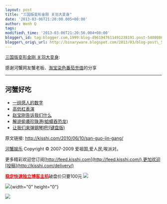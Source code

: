 ```yaml
--- 
layout: post 
title: "三国版变形金刚 关羽大变身" 
date: '2013-03-06T21:20:00.005+08:00' 
author: Wenh Q
tags:
modified\_time: '2013-03-06T21:20:56.004+08:00' 
blogger\_id: tag:blogger.com,1999:blog-4961947611491238191.post-5408086051745925054
blogger\_orig\_url: http://binaryware.blogspot.com/2013/03/blog-post\_5774.html
---
```

[三国版变形金刚
关羽大变身](http://kisshi.com/2010/06/10/san-guo-jin-gang/):

感谢河蟹网友蟹老板、[淘宝柒色番茄充值](http://shop60939859.taobao.com/)的分享




------------------------------------------------------------------------

河蟹好吃
--------

-   [一组感人的数字](http://kisshi.com/2009/10/07/gang-ren/ "Permanent Link: 一组感人的数字")
-   [高低杠表演](http://kisshi.com/2009/04/19/gao-di-gang/ "Permanent Link: 高低杠表演")
-   [赵宝刚告诉我们什么](http://kisshi.com/2009/10/27/zhao-bao-gang/ "Permanent Link: 赵宝刚告诉我们什么")
-   [解说偷袭珍珠港(蛤蟆吞恐龙)](http://kisshi.com/2009/02/10/zhen-zhu-gang/ "Permanent Link: 解说偷袭珍珠港(蛤蟆吞恐龙)")
-   [让我们来弹钢琴吧!(键盘版)](http://kisshi.com/2009/04/05/tang-gang-qi/ "Permanent Link: 让我们来弹钢琴吧!(键盘版)")

原文链接: <http://kisshi.com/2010/06/10/san-guo-jin-gang/>

[河蟹娱乐](http://kisshi.com/) Copyright © 2007-2009
爱祖国,爱人民,唉派对。

更多精彩欢迎您订阅[http://feed.kisshi.com](http://feed.kisshi.com/),更加欢迎[投稿](http://kisshi.com/delivery/)

[**<span
style="color: red;">稳定快速独立博客主机</span>**](http://www.gegehost.com/)破盘价只要100元
![](http://img.tongji.linezing.com/922164/tongji.gif)

![](http://www1.feedsky.com/t1/377153825/kisshi/feedsky/s.gif?r=http://kisshi.com/2010/06/10/san-guo-jin-gang/){width="0"
height="0"}

[![](http://www1.feedsky.com/r/i/feedsky/kisshi/377153825/art01.gif)](http://www1.feedsky.com/r/l/feedsky/kisshi/377153825/art01.html)
